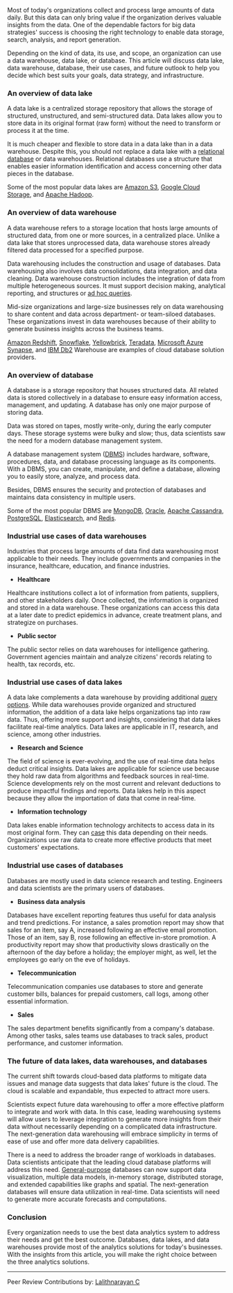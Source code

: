 Most of today&#39;s organizations collect and process large amounts of data daily. But this data can only bring value if the organization derives valuable insights from the data. One of the dependable factors for big data strategies&#39; success is choosing the right technology to enable data storage, search, analysis, and report generation.

Depending on the kind of data, its use, and scope, an organization can use a data warehouse, data lake, or database. This article will discuss data lake, data warehouse, database, their use cases, and future outlook to help you decide which best suits your goals, data strategy, and infrastructure.

### **An overview of data lake**

A data lake is a centralized storage repository that allows the storage of structured, unstructured, and semi-structured data. Data lakes allow you to store data in its original format (raw form) without the need to transform or process it at the time.

It is much cheaper and flexible to store data in a data lake than in a data warehouse. Despite this, you should not replace a data lake with a [relational database](https://www.codecademy.com/articles/what-is-rdbms-sql#) or data warehouses. Relational databases use a structure that enables easier information identification and access concerning other data pieces in the database.

Some of the most popular data lakes are [Amazon S3](https://aws.amazon.com/s3/), [Google Cloud Storage](https://cloud.google.com/storage), and [Apache Hadoop](https://hadoop.apache.org/).

### **An overview of data warehouse**

A data warehouse refers to a storage location that hosts large amounts of structured data, from one or more sources, in a centralized place. Unlike a data lake that stores unprocessed data, data warehouse stores already filtered data processed for a specified purpose.

Data warehousing includes the construction and usage of databases. Data warehousing also involves data consolidations, data integration, and data cleaning. Data warehouse construction includes the integration of data from multiple heterogeneous sources. It must support decision making, analytical reporting, and structures or [ad hoc queries](https://www.techopedia.com/definition/30581/ad-hoc-query-sql-programming).

Mid-size organizations and large-size businesses rely on data warehousing to share content and data across department- or team-siloed databases. These organizations invest in data warehouses because of their ability to generate business insights across the business teams.

[Amazon Redshift](https://aws.amazon.com/redshift/), [Snowflake](https://www.snowflake.com/), [Yellowbrick](https://www.yellowbrick.com/), [Teradata](https://www.teradata.com/Products/Software/Database), [Microsoft Azure Synapse](https://azure.microsoft.com/en-us/services/synapse-analytics/), and [IBM Db2](https://www.ibm.com/support/knowledgecenter/SSCJDQ/com.ibm.swg.im.dashdb.doc/local_overview.html#) Warehouse are examples of cloud database solution providers.

### **An overview of database**

A database is a storage repository that houses structured data. All related data is stored collectively in a database to ensure easy information access, management, and updating. A database has only one major purpose of storing data.

Data was stored on tapes, mostly write-only, during the early computer days. These storage systems were bulky and slow; thus, data scientists saw the need for a modern database management system.

A database management system ([DBMS](https://www.section.io/engineering-education/understanding-dbms/)) includes hardware, software, procedures, data, and database processing language as its components. With a DBMS, you can create, manipulate, and define a database, allowing you to easily store, analyze, and process data.

Besides, DBMS ensures the security and protection of databases and maintains data consistency in multiple users.

Some of the most popular DBMS are [MongoDB](https://www.mongodb.com/), [Oracle](https://www.oracle.com/database/), [Apache Cassandra](http://cassandra.apache.org/), [PostgreSQL](https://www.postgresql.org/), [Elasticsearch](https://www.elastic.co/), and [Redis](https://redis.io/).

### **Industrial use cases of data warehouses**

Industries that process large amounts of data find data warehousing most applicable to their needs. They include governments and companies in the insurance, healthcare, education, and finance industries.

- **Healthcare**

Healthcare institutions collect a lot of information from patients, suppliers, and other stakeholders daily. Once collected, the information is organized and stored in a data warehouse. These organizations can access this data at a later date to predict epidemics in advance, create treatment plans, and strategize on purchases.

- **Public sector**

The public sector relies on data warehouses for intelligence gathering. Government agencies maintain and analyze citizens&#39; records relating to health, tax records, etc.

### **Industrial use cases of data lakes**

A data lake complements a data warehouse by providing additional [query options](https://docs.microsoft.com/en-us/odata/concepts/queryoptions-overview#). While data warehouses provide organized and structured information, the addition of a data lake helps organizations tap into raw data. Thus, offering more support and insights, considering that data lakes facilitate real-time analytics. Data lakes are applicable in IT, research, and science, among other industries.

- **Research and Science**

The field of science is ever-evolving, and the use of real-time data helps deduct critical insights. Data lakes are applicable for science use because they hold raw data from algorithms and feedback sources in real-time. Science developments rely on the most current and relevant deductions to produce impactful findings and reports. Data lakes help in this aspect because they allow the importation of data that come in real-time.

- **Information technology**

Data lakes enable information technology architects to access data in its most original form. They can [case](https://corrus.com/blog/docs/user-guide/corrus-basics/what-is-case-data/#) this data depending on their needs. Organizations use raw data to create more effective products that meet customers&#39; expectations.

### **Industrial use cases of databases**

Databases are mostly used in data science research and testing. Engineers and data scientists are the primary users of databases.

- **Business data analysis**

Databases have excellent reporting features thus useful for data analysis and trend predictions. For instance, a sales promotion report may show that sales for an item, say A, increased following an effective email promotion. Those of an item, say B, rose following an effective in-store promotion. A productivity report may show that productivity slows drastically on the afternoon of the day before a holiday; the employer might, as well, let the employees go early on the eve of holidays.

- **Telecommunication**

Telecommunication companies use databases to store and generate customer bills, balances for prepaid customers, call logs, among other essential information.

- **Sales**

The sales department benefits significantly from a company&#39;s database. Among other tasks, sales teams use databases to track sales, product performance, and customer information.

### **The future of data lakes, data warehouses, and databases**

The current shift towards cloud-based data platforms to mitigate data issues and manage data suggests that data lakes&#39; future is the cloud. The cloud is scalable and expandable, thus expected to attract more users.

Scientists expect future data warehousing to offer a more effective platform to integrate and work with data. In this case, leading warehousing systems will allow users to leverage integration to generate more insights from their data without necessarily depending on a complicated data infrastructure. The next-generation data warehousing will embrace simplicity in terms of ease of use and offer more data delivery capabilities.

There is a need to address the broader range of workloads in databases. Data scientists anticipate that the leading cloud database platforms will address this need. [General-purpose](https://alison.com/learning/courses/236/topic-database-management-systems#) databases can now support data visualization, multiple data models, in-memory storage, distributed storage, and extended capabilities like graphs and spatial. The next-generation databases will ensure data utilization in real-time. Data scientists will need to generate more accurate forecasts and computations.

### **Conclusion**

Every organization needs to use the best data analytics system to address their needs and get the best outcome. Databases, data lakes, and data warehouses provide most of the analytics solutions for today&#39;s businesses. With the insights from this article, you will make the right choice between the three analytics solutions.

---
Peer Review Contributions by: [Lalithnarayan C](/engineering-education/authors/lalithnarayan-c/)
